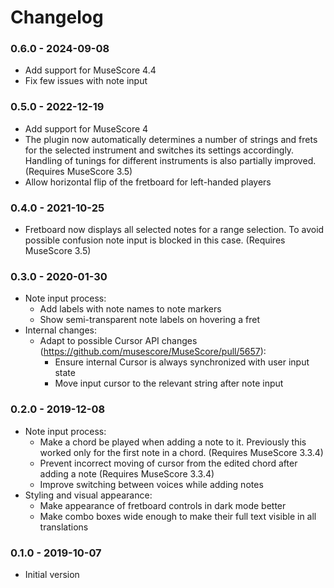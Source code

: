 # Changelog

### 0.6.0 - 2024-09-08
- Add support for MuseScore 4.4
- Fix few issues with note input

### 0.5.0 - 2022-12-19
- Add support for MuseScore 4
- The plugin now automatically determines a number of strings and frets for the selected instrument and switches its settings accordingly. Handling of tunings for different instruments is also partially improved. (Requires MuseScore 3.5)
- Allow horizontal flip of the fretboard for left-handed players

### 0.4.0 - 2021-10-25
- Fretboard now displays all selected notes for a range selection. To avoid possible confusion note input is blocked in this case. (Requires MuseScore 3.5)

### 0.3.0 - 2020-01-30
- Note input process:
  - Add labels with note names to note markers
  - Show semi-transparent note labels on hovering a fret
- Internal changes:
  - Adapt to possible Cursor API changes (https://github.com/musescore/MuseScore/pull/5657):
    - Ensure internal Cursor is always synchronized with user input state
    - Move input cursor to the relevant string after note input

### 0.2.0 - 2019-12-08
- Note input process:
  - Make a chord be played when adding a note to it. Previously this worked only for the first note in a chord. (Requires MuseScore 3.3.4)
  - Prevent incorrect moving of cursor from the edited chord after adding a note (Requires MuseScore 3.3.4)
  - Improve switching between voices while adding notes
- Styling and visual appearance:
  - Make appearance of fretboard controls in dark mode better
  - Make combo boxes wide enough to make their full text visible in all translations

### 0.1.0 - 2019-10-07
- Initial version
